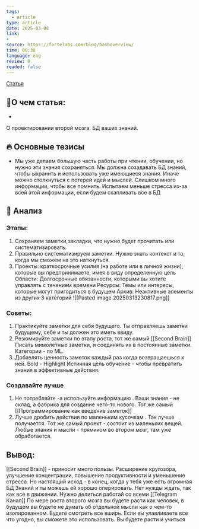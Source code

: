 ```yaml
---
tags:
  - article
type: article
date: 2025-03-08
link:
-
source: https://fortelabs.com/blog/basboverview/
time: 00:30
language: eng
review: 0
readed: false
---
```

[Статья](https://fortelabs.com/blog/basboverview/)

## 📝О чем статья:   
-
О проектировании второй мозга. БД ваших знаний.
## 🔥 Основные тезисы  
-  Мы уже делаем большую часть работы при чтении, обучении, но нужно эти знания сохраняться. Мы должна созадавать БД знаний, чтобы ыхранить и использовать уже имеющиеся знания. Иначе можно столкнуться с потерей идей и мыслей. Слишком много информации, чтобы все помнить. 
Испытаем меньше стресса из-за всей этой информации, если будем скапливать все в БД

## 🔎 Анализ  
### Этапы:
1) Сохраняем заметки,закладки, что нужно будет прочитать или систематизировать. 
2) Правильно систематизируем заметки. Нужно знать контекст и то, когда мы сможем на это наткнуться. 
3) Проекты: краткосрочные усилия (на работе или в личной жизни), которые вы предпринимаете, имея в виду определенную цель
Области: Долгосрочные обязанности, которыми вы хотите управлять с течением времени
Ресурсы: Темы или интересы, которые могут пригодиться в будущем
Архив: Неактивные элементы из других 3 категорий
![[Pasted image 20250313230817.png]]


### Советы:
1) Практикуйте заметки для себя будущего. Ты отправляешь заметки будущему, себе и ты должен это иметь ввиду. 
2) Резюмируйте заметки по этапу роста, тот же самый [[Second Brain]]
	Писать мимолетные заметки, и соединять их в постоянные заметки. Категории - по ML. 
3) Добавлять ценность заметок каждый раз когда возвращаешься к ней. Bold -  Highlight 
Истинная цель обучение - чтобы превратить знания в эффективные действия. 



### Создавайте лучше
1) Не потребляйте -а используйте информацию . Ваши знания - не склад, а фабрика для создание чего-то нового. Тот же самый [[Программирование  как введение заметок]]
2) Лучше дробить действия по маленьким кусочкам . Так лучше получается. 
   Тот же самый проект - состоит из маленьких вещей. Любые знания и мысли - прямиком во втором мозг, там уже обработается.


## Вывод:
[[Second Brain]] - приносит много пользы. Расширение кругозора, улучшение концентрации, повышение продуктивности и уменьшение стресса. 
Но настоящий исход - в конец, когда у тебя уже есть огромная БД Знаний и ты можешь ей хорошо оперировать.
Нет нужды ждать, так как все в движении.
Нужно делиться работай со всеми [[Telegram Канал]]
По мере роста второго мозга вы будете расти как человек, в будущем вы будете не думать об отдельной мысли как о чем-то изолированном. Будете смотреть все вширь. 
Если вы улавливаете все что угодно, вы сможете это использовать. Вы будете расти и учиться